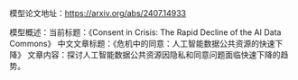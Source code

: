 模型论文地址：https://arxiv.org/abs/2407.14933

模型概述：当前标题：《Consent in Crisis: The Rapid Decline of the AI Data Commons》
中文文章标题：《危机中的同意：人工智能数据公共资源的快速下降》
文章内容：探讨人工智能数据公共资源因隐私和同意问题面临快速下降的趋势。
